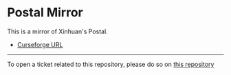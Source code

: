 # Postal Mirror

This is a mirror of Xinhuan's Postal.

- [Curseforge URL](https://www.curseforge.com/wow/addons/postal)


----

To open a ticket related to this repository, please do so on [this repository](https://github.com/curseforge-mirror/.github)
